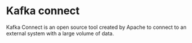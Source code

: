 # Kafka connect

Kafka Connect is an open source tool created by Apache to connect to an external system with a large volume of data.